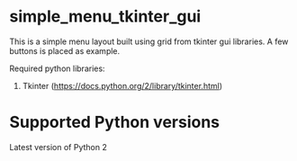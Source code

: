 # simple_menu_tkinter_gui

This is a simple menu layout built using grid from tkinter gui libraries. A few buttons is placed as example.

Required python libraries:

1) Tkinter (<https://docs.python.org/2/library/tkinter.html>)

# Supported Python versions
Latest version of Python 2

